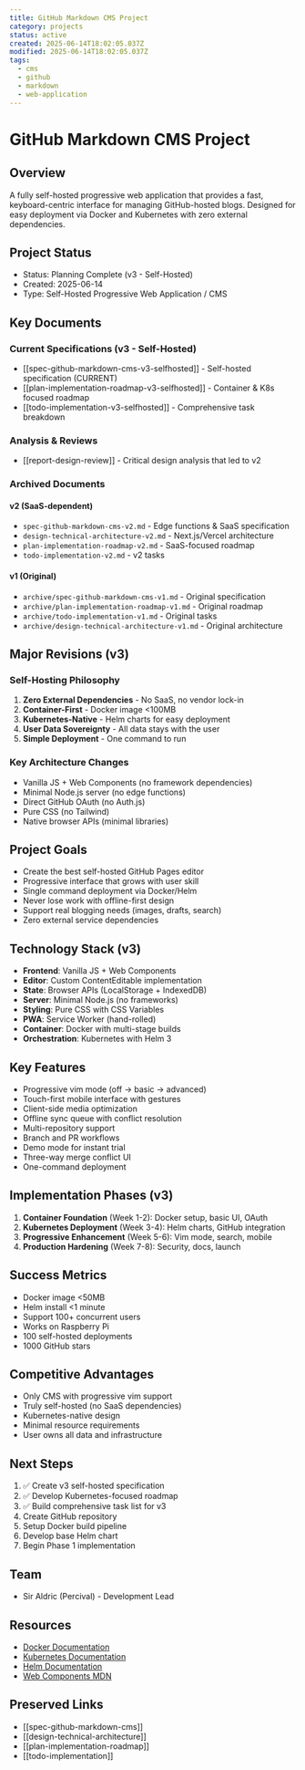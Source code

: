 ```yaml
---
title: GitHub Markdown CMS Project
category: projects
status: active
created: 2025-06-14T18:02:05.037Z
modified: 2025-06-14T18:02:05.037Z
tags:
  - cms
  - github
  - markdown
  - web-application
---
```


# GitHub Markdown CMS Project

## Overview

A fully self-hosted progressive web application that provides a fast, keyboard-centric interface for managing GitHub-hosted blogs. Designed for easy deployment via Docker and Kubernetes with zero external dependencies.

## Project Status

- Status: Planning Complete (v3 - Self-Hosted)
- Created: 2025-06-14
- Type: Self-Hosted Progressive Web Application / CMS

## Key Documents

### Current Specifications (v3 - Self-Hosted)

- [[spec-github-markdown-cms-v3-selfhosted]] - Self-hosted specification (CURRENT)
- [[plan-implementation-roadmap-v3-selfhosted]] - Container & K8s focused roadmap
- [[todo-implementation-v3-selfhosted]] - Comprehensive task breakdown

### Analysis & Reviews

- [[report-design-review]] - Critical design analysis that led to v2

### Archived Documents

#### v2 (SaaS-dependent)

- `spec-github-markdown-cms-v2.md` - Edge functions & SaaS specification
- `design-technical-architecture-v2.md` - Next.js/Vercel architecture
- `plan-implementation-roadmap-v2.md` - SaaS-focused roadmap
- `todo-implementation-v2.md` - v2 tasks

#### v1 (Original)

- `archive/spec-github-markdown-cms-v1.md` - Original specification
- `archive/plan-implementation-roadmap-v1.md` - Original roadmap
- `archive/todo-implementation-v1.md` - Original tasks
- `archive/design-technical-architecture-v1.md` - Original architecture

## Major Revisions (v3)

### Self-Hosting Philosophy

1. **Zero External Dependencies** - No SaaS, no vendor lock-in
2. **Container-First** - Docker image <100MB
3. **Kubernetes-Native** - Helm charts for easy deployment
4. **User Data Sovereignty** - All data stays with the user
5. **Simple Deployment** - One command to run

### Key Architecture Changes

- Vanilla JS + Web Components (no framework dependencies)
- Minimal Node.js server (no edge functions)
- Direct GitHub OAuth (no Auth.js)
- Pure CSS (no Tailwind)
- Native browser APIs (minimal libraries)

## Project Goals

- Create the best self-hosted GitHub Pages editor
- Progressive interface that grows with user skill
- Single command deployment via Docker/Helm
- Never lose work with offline-first design
- Support real blogging needs (images, drafts, search)
- Zero external service dependencies

## Technology Stack (v3)

- **Frontend**: Vanilla JS + Web Components
- **Editor**: Custom ContentEditable implementation
- **State**: Browser APIs (LocalStorage + IndexedDB)
- **Server**: Minimal Node.js (no frameworks)
- **Styling**: Pure CSS with CSS Variables
- **PWA**: Service Worker (hand-rolled)
- **Container**: Docker with multi-stage builds
- **Orchestration**: Kubernetes with Helm 3

## Key Features

- Progressive vim mode (off → basic → advanced)
- Touch-first mobile interface with gestures
- Client-side media optimization
- Offline sync queue with conflict resolution
- Multi-repository support
- Branch and PR workflows
- Demo mode for instant trial
- Three-way merge conflict UI
- One-command deployment

## Implementation Phases (v3)

1. **Container Foundation** (Week 1-2): Docker setup, basic UI, OAuth
2. **Kubernetes Deployment** (Week 3-4): Helm charts, GitHub integration
3. **Progressive Enhancement** (Week 5-6): Vim mode, search, mobile
4. **Production Hardening** (Week 7-8): Security, docs, launch

## Success Metrics

- Docker image <50MB
- Helm install <1 minute
- Support 100+ concurrent users
- Works on Raspberry Pi
- 100 self-hosted deployments
- 1000 GitHub stars

## Competitive Advantages

- Only CMS with progressive vim support
- Truly self-hosted (no SaaS dependencies)
- Kubernetes-native design
- Minimal resource requirements
- User owns all data and infrastructure

## Next Steps

1. ✅ Create v3 self-hosted specification
2. ✅ Develop Kubernetes-focused roadmap
3. ✅ Build comprehensive task list for v3
4. Create GitHub repository
5. Setup Docker build pipeline
6. Develop base Helm chart
7. Begin Phase 1 implementation

## Team

- Sir Aldric (Percival) - Development Lead

## Resources

- [Docker Documentation](https://docs.docker.com/)
- [Kubernetes Documentation](https://kubernetes.io/docs/)
- [Helm Documentation](https://helm.sh/docs/)
- [Web Components MDN](https://developer.mozilla.org/en-US/docs/Web/Web_Components)

## Preserved Links

- [[spec-github-markdown-cms]]
- [[design-technical-architecture]]
- [[plan-implementation-roadmap]]
- [[todo-implementation]]
